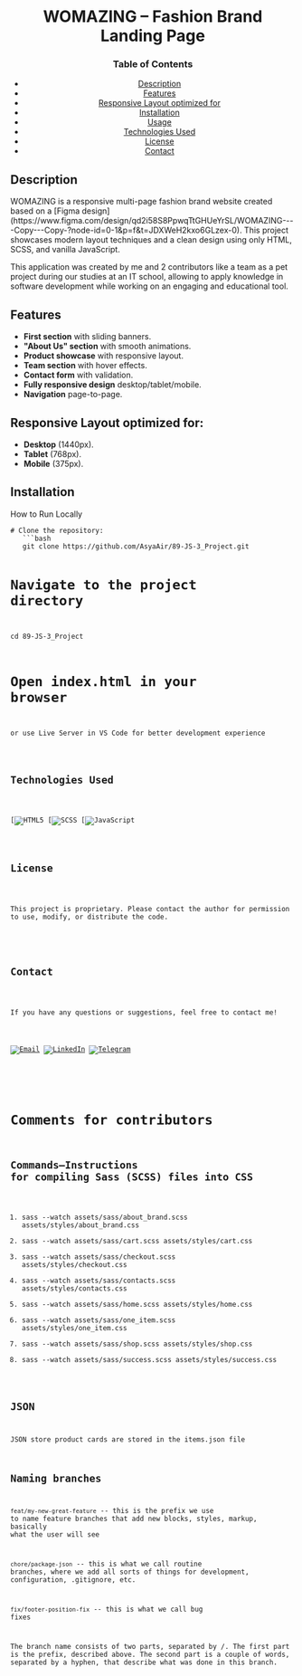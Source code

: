 <div id="header" align="center">
  <h1>WOMAZING – Fashion Brand Landing Page</h1>
  <h3>Table of Contents</h3>
  <ul>
    <li><a href="#description">Description</a></li>
    <li><a href="#features">Features</a></li>
    <li><a href="#features">Responsive Layout optimized for</a></li>
    <li><a href="#installation">Installation</a></li>
    <li><a href="#usage">Usage</a></li>
    <li><a href="#technologies-used">Technologies Used</a></li>
    <li><a href="#license">License</a></li>
    <li><a href="#contact">Contact</a></li>
  </ul>
</div>

<div id="body">
  <h2 id="description">Description</h2>
<p>
    WOMAZING is a responsive multi-page fashion brand website created based on a [Figma design](https://www.figma.com/design/qd2i58S8PpwqTtGHUeYrSL/WOMAZING----Copy---Copy-?node-id=0-1&p=f&t=JDXWeH2kxo6GLzex-0).  
This project showcases modern layout techniques and a clean design using only HTML, SCSS, and vanilla JavaScript.

  </p>
  <p>
    This application was created by me and 2 сontributors like a team as a pet project during our studies at an IT school, allowing to apply knowledge in software development while working on an engaging and educational tool.
  </p>

  <h2 id="features">Features</h2>
  <ul>
    <li><strong>First section</strong> with sliding banners.</li>
    <li><strong>"About Us" section</strong> with smooth animations.</li>
    <li><strong>Product showcase</strong> with responsive layout.</li>
    <li><strong>Team section</strong> with hover effects.</li>
    <li><strong>Contact form</strong> with validation.</li>
    <li><strong>Fully responsive design</strong> desktop/tablet/mobile.</li>
    <li><strong>Navigation</strong> page-to-page.</li>
  </ul>

  <h2 id="responsive_layout">Responsive Layout optimized for:</h2>
  <ul>
    <li><strong>Desktop</strong> (1440px).</li>
    <li><strong>Tablet</strong> (768px).</li>
    <li><strong>Mobile</strong> (375px).</li>
  </ul>

  <h2 id="installation">Installation</h2>
  <p>How to Run Locally</p>
  <pre><code># Clone the repository:
   ```bash
   git clone https://github.com/AsyaAir/89-JS-3_Project.git

# Navigate to the project directory
cd 89-JS-3_Project

# Open index.html in your browser
or use Live Server in VS Code for better development experience

  <h2 id="technologies-used">Technologies Used</h2>

[![HTML5](https://img.shields.io/badge/-HTML5-E34F26?style=flat-square&logo=html5&logoColor=white)
[![SCSS](https://img.shields.io/badge/-SCSS-CC6699?style=flat-square&logo=sass&logoColor=white)
[![JavaScript](https://img.shields.io/badge/-JavaScript-F7DF1E?style=flat-square&logo=javascript&logoColor=black)

  <h2 id="license">License</h2>
  <p>This project is proprietary. Please contact the author for permission to use, modify, or distribute the code.</p>

  <h2 id="contact">Contact</h2>
  <p>If you have any questions or suggestions, feel free to contact me!</p>

[![Email](https://img.shields.io/badge/Email-D14836?style=flat-square&logo=gmail&logoColor=white)](mailto:anatulupnikoff@gmail.com)
[![LinkedIn](https://img.shields.io/badge/LinkedIn-0077B5?style=flat-square&logo=linkedin&logoColor=white)](https://www.linkedin.com/in/anastasia-tulupnikoff/)
[![Telegram](https://img.shields.io/badge/Telegram-2CA5E0?style=flat-square&logo=telegram&logoColor=white)](https://t.me/AsyaAir)
</div>

# Comments for contributors

## Commands—Instructions for compiling Sass (SCSS) files into CSS

1. sass --watch assets/sass/about_brand.scss assets/styles/about_brand.css
2. sass --watch assets/sass/cart.scss assets/styles/cart.css
3. sass --watch assets/sass/checkout.scss assets/styles/checkout.css
4. sass --watch assets/sass/contacts.scss assets/styles/contacts.css
5. sass --watch assets/sass/home.scss assets/styles/home.css
6. sass --watch assets/sass/one_item.scss assets/styles/one_item.css
7. sass --watch assets/sass/shop.scss assets/styles/shop.css
8. sass --watch assets/sass/success.scss assets/styles/success.css

## JSON
JSON store product cards are stored in the items.json file

## Naming branches

`feat/my-new-great-feature` -- this is the prefix we use to name feature branches that add new blocks, styles, markup, basically what the user will see

`chore/package-json` -- this is what we call routine branches, where we add all sorts of things for development, configuration, .gitignore, etc.

`fix/footer-position-fix` -- this is what we call bug fixes

The branch name consists of two parts, separated by /. The first part is the prefix, described above. The second part is a couple of words, separated by a hyphen, that describe what was done in this branch.
